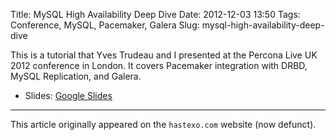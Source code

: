 Title: MySQL High Availability Deep Dive
Date: 2012-12-03 13:50
Tags: Conference, MySQL, Pacemaker, Galera
Slug: mysql-high-availability-deep-dive

This is a tutorial that Yves Trudeau and I presented at the
Percona Live UK 2012 conference in London. It covers Pacemaker
integration with DRBD, MySQL Replication, and Galera.

<!--break-->

* Slides: [Google Slides](https://docs.google.com/presentation/d/12CzmvBOUpbIOrS2CGbG4PU6v74g99C0gGlh0Zf0Qh7g/embed)

* * *

This article originally appeared on the `hastexo.com` website (now defunct).
